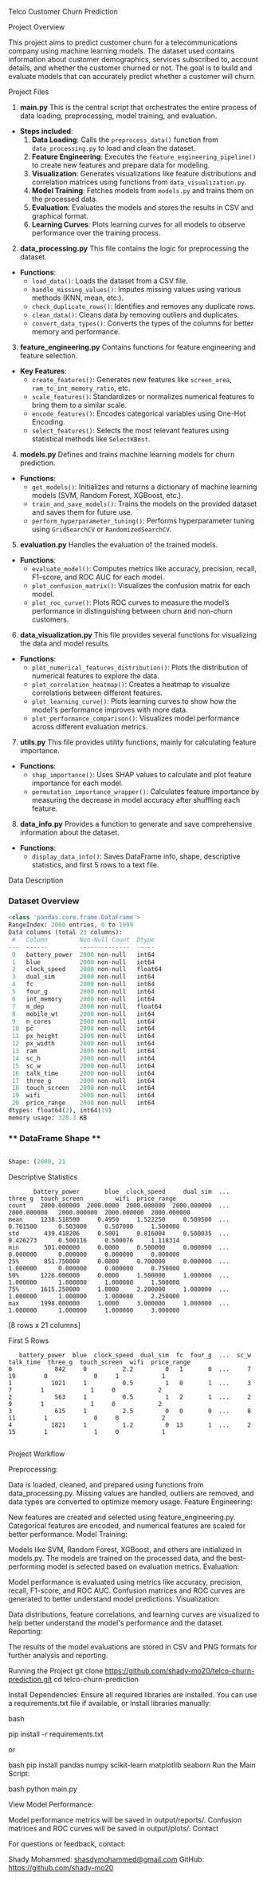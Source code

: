 Telco Customer Churn Prediction

Project Overview

This project aims to predict customer churn for a telecommunications company using machine learning models. The dataset used contains information about customer demographics, services subscribed to, account details, and whether the customer churned or not. The goal is to build and evaluate models that can accurately predict whether a customer will churn.

Project Files

1. **main.py**
This is the central script that orchestrates the entire process of data loading, preprocessing, model training, and evaluation.

- **Steps included**:
  1. **Data Loading**: Calls the `preprocess_data()` function from `data_processing.py` to load and clean the dataset.
  2. **Feature Engineering**: Executes the `feature_engineering_pipeline()` to create new features and prepare data for modeling.
  3. **Visualization**: Generates visualizations like feature distributions and correlation matrices using functions from `data_visualization.py`.
  4. **Model Training**: Fetches models from `models.py` and trains them on the processed data.
  5. **Evaluation**: Evaluates the models and stores the results in CSV and graphical format.
  6. **Learning Curves**: Plots learning curves for all models to observe performance over the training process.

2. **data_processing.py**
This file contains the logic for preprocessing the dataset.

- **Functions**:
  - `load_data()`: Loads the dataset from a CSV file.
  - `handle_missing_values()`: Imputes missing values using various methods (KNN, mean, etc.).
  - `check_duplicate_rows()`: Identifies and removes any duplicate rows.
  - `clean_data()`: Cleans data by removing outliers and duplicates.
  - `convert_data_types()`: Converts the types of the columns for better memory and performance.

3. **feature_engineering.py**
Contains functions for feature engineering and feature selection.

- **Key Features**:
  - `create_features()`: Generates new features like `screen_area`, `ram_to_int_memory_ratio`, etc.
  - `scale_features()`: Standardizes or normalizes numerical features to bring them to a similar scale.
  - `encode_features()`: Encodes categorical variables using One-Hot Encoding.
  - `select_features()`: Selects the most relevant features using statistical methods like `SelectKBest`.

4. **models.py**
Defines and trains machine learning models for churn prediction.

- **Functions**:
  - `get_models()`: Initializes and returns a dictionary of machine learning models (SVM, Random Forest, XGBoost, etc.).
  - `train_and_save_models()`: Trains the models on the provided dataset and saves them for future use.
  - `perform_hyperparameter_tuning()`: Performs hyperparameter tuning using `GridSearchCV` or `RandomizedSearchCV`.

5. **evaluation.py**
Handles the evaluation of the trained models.

- **Functions**:
  - `evaluate_model()`: Computes metrics like accuracy, precision, recall, F1-score, and ROC AUC for each model.
  - `plot_confusion_matrix()`: Visualizes the confusion matrix for each model.
  - `plot_roc_curve()`: Plots ROC curves to measure the model’s performance in distinguishing between churn and non-churn customers.

6. **data_visualization.py**
This file provides several functions for visualizing the data and model results.

- **Functions**:
  - `plot_numerical_features_distribution()`: Plots the distribution of numerical features to explore the data.
  - `plot_correlation_heatmap()`: Creates a heatmap to visualize correlations between different features.
  - `plot_learning_curve()`: Plots learning curves to show how the model's performance improves with more data.
  - `plot_performance_comparison()`: Visualizes model performance across different evaluation metrics.

7. **utils.py**
This file provides utility functions, mainly for calculating feature importance.

- **Functions**:
  - `shap_importance()`: Uses SHAP values to calculate and plot feature importance for each model.
  - `permutation_importance_wrapper()`: Calculates feature importance by measuring the decrease in model accuracy after shuffling each feature.

8. **data_info.py**
Provides a function to generate and save comprehensive information about the dataset.

- **Functions**:
  - `display_data_info()`: Saves DataFrame info, shape, descriptive statistics, and first 5 rows to a text file.

Data Description

### **Dataset Overview**

```python
<class 'pandas.core.frame.DataFrame'>
RangeIndex: 2000 entries, 0 to 1999
Data columns (total 21 columns):
 #   Column         Non-Null Count  Dtype  
---  ------         --------------  -----  
 0   battery_power  2000 non-null   int64  
 1   blue           2000 non-null   int64  
 2   clock_speed    2000 non-null   float64
 3   dual_sim       2000 non-null   int64  
 4   fc             2000 non-null   int64  
 5   four_g         2000 non-null   int64  
 6   int_memory     2000 non-null   int64  
 7   m_dep          2000 non-null   float64
 8   mobile_wt      2000 non-null   int64  
 9   n_cores        2000 non-null   int64  
 10  pc             2000 non-null   int64  
 11  px_height      2000 non-null   int64  
 12  px_width       2000 non-null   int64  
 13  ram            2000 non-null   int64  
 14  sc_h           2000 non-null   int64  
 15  sc_w           2000 non-null   int64  
 16  talk_time      2000 non-null   int64  
 17  three_g        2000 non-null   int64  
 18  touch_screen   2000 non-null   int64  
 19  wifi           2000 non-null   int64  
 20  price_range    2000 non-null   int64  
dtypes: float64(2), int64(19)
memory usage: 328.3 KB 
```


### ** DataFrame Shape **
```python

Shape: (2000, 21

```

Descriptive Statistics

```
       battery_power       blue  clock_speed     dual_sim  ...      three_g  touch_screen         wifi  price_range
count    2000.000000  2000.0000  2000.000000  2000.000000  ...  2000.000000   2000.000000  2000.000000  2000.000000
mean     1238.518500     0.4950     1.522250     0.509500  ...     0.761500      0.503000     0.507000     1.500000
std       439.418206     0.5001     0.816004     0.500035  ...     0.426273      0.500116     0.500076     1.118314
min       501.000000     0.0000     0.500000     0.000000  ...     0.000000      0.000000     0.000000     0.000000
25%       851.750000     0.0000     0.700000     0.000000  ...     1.000000      0.000000     0.000000     0.750000
50%      1226.000000     0.0000     1.500000     1.000000  ...     1.000000      1.000000     1.000000     1.500000
75%      1615.250000     1.0000     2.200000     1.000000  ...     1.000000      1.000000     1.000000     2.250000
max      1998.000000     1.0000     3.000000     1.000000  ...     1.000000      1.000000     1.000000     3.000000

```
[8 rows x 21 columns]



First 5 Rows

```
   battery_power  blue  clock_speed  dual_sim  fc  four_g  ...  sc_w  talk_time  three_g  touch_screen  wifi  price_range
0            842     0          2.2         0   1       0  ...     7         19        0             0     1            1
1           1021     1          0.5         1   0       1  ...     3          7        1             1     0            2
2            563     1          0.5         1   2       1  ...     2          9        1             1     0            2
3            615     1          2.5         0   0       0  ...     8         11        1             0     0            2
4           1821     1          1.2         0  13       1  ...     2         15        1             1     0            1


```
Project Workflow

Preprocessing:

Data is loaded, cleaned, and prepared using functions from data_processing.py.
Missing values are handled, outliers are removed, and data types are converted to optimize memory usage.
Feature Engineering:

New features are created and selected using feature_engineering.py.
Categorical features are encoded, and numerical features are scaled for better performance.
Model Training:

Models like SVM, Random Forest, XGBoost, and others are initialized in models.py.
The models are trained on the processed data, and the best-performing model is selected based on evaluation metrics.
Evaluation:

Model performance is evaluated using metrics like accuracy, precision, recall, F1-score, and ROC AUC.
Confusion matrices and ROC curves are generated to better understand model predictions.
Visualization:

Data distributions, feature correlations, and learning curves are visualized to help better understand the model's performance and the dataset.
Reporting:

The results of the model evaluations are stored in CSV and PNG formats for further analysis and reporting.



Running the Project
git clone https://github.com/shady-mo20/telco-churn-prediction.git
cd telco-churn-prediction


Install Dependencies: Ensure all required libraries are installed. You can use a requirements.txt file if available, or install libraries manually:

bash

pip install -r requirements.txt


or

bash
pip install pandas numpy scikit-learn matplotlib seaborn
Run the Main Script:

bash
python main.py


View Model Performance:

Model performance metrics will be saved in output/reports/.
Confusion matrices and ROC curves will be saved in output/plots/.
Contact

For questions or feedback, contact:

Shady Mohammed: shasdymohammed@gmail.com
GitHub: https://github.com/shady-mo20

